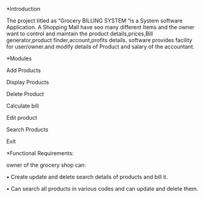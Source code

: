 
*Introduction

The project titled as “Grocery BILLING SYSTEM “is a System software Application. A Shopping Mall have soo many different Items and the owner want to control and maintain the product details,prices,Bill generator,product finder,account,profits details. software provides facility for user/owner.and modify details of Product and salary of the accountant. 

*Modules

	
  Add Products
  
  Display Products
  
  Delete Product
  
  Calculate bill
  
  Edit product
  
  Search Products
  
  Exit


*Functional  Requirements:

owner of the grocery shop can:

•	Create update and delete search details of products and bill it.

•	Can search all products in various codes and can update and delete them.
